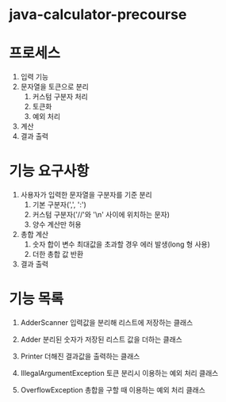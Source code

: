 # java-calculator-precourse

# 프로세스
1. 입력 기능 
2. 문자열을 토큰으로 분리
    1. 커스텀 구분자 처리
    2. 토큰화
    3. 예외 처리
3. 계산
4. 결과 출력

# 기능 요구사항

1. 사용자가 입력한 문자열을 구분자를 기준 분리
    1. 기본 구분자(',', ':')
    2. 커스텀 구분자('//'와 '\\n' 사이에 위치하는 문자)
    3. 양수 계산만 허용
2. 총합 계산
    1. 숫자 합이 변수 최대값을 초과할 경우 에러 발생(long 형 사용)
    2. 더한 총합 값 반환
3. 결과 출력

# 기능 목록

1. AdderScanner
입력값을 분리해 리스트에 저장하는 클래스

2. Adder
분리된 숫자가 저장된 리스트 값을 더하는 클래스

3. Printer
더해진 결과값을 출력하는 클래스

4. IllegalArgumentException
토큰 분리시 이용하는 예외 처리 클래스

5. OverflowException
총합을 구할 때 이용하는 예외 처리 클래스